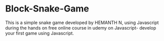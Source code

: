 # Block-Snake-Game
This is a simple snake game developed by HEMANTH N, using Javascript during the hands on free online course in udemy on Javascript- develop your first game using Javascript.
